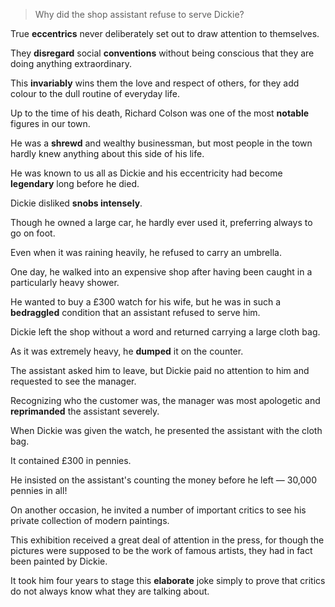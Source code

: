 > Why did the shop assistant refuse to serve Dickie?



True **eccentrics** never deliberately set out to draw attention to themselves. 

They **disregard** social **conventions** without being conscious that they are doing anything extraordinary. 

This **invariably** wins them the love and respect of others, for they add colour to the dull routine of everyday life.



Up to the time of his death, Richard Colson was one of the most **notable** figures in our town. 

He was a **shrewd** and wealthy businessman, but most people in the town hardly knew anything about this side of his life. 

He was known to us all as Dickie and his eccentricity had become **legendary** long before he died.



Dickie disliked **snobs intensely**. 

Though he owned a large car, he hardly ever used it, preferring always to go on foot. 

Even when it was raining heavily, he refused to carry an umbrella. 

One day, he walked into an expensive shop after having been caught in a particularly heavy shower. 

He wanted to buy a £300 watch for his wife, but he was in such a **bedraggled** condition that an assistant refused to serve him. 

Dickie left the shop without a word and returned carrying a large cloth bag. 

As it was extremely heavy, he **dumped** it on the counter. 

The assistant asked him to leave, but Dickie paid no attention to him and requested to see the manager. 

Recognizing who the customer was, the manager was most apologetic and **reprimanded** the assistant severely. 

When Dickie was given the watch, he presented the assistant with the cloth bag. 

It contained £300 in pennies. 

He insisted on the assistant's counting the money before he left — 30,000 pennies in all! 

On another occasion, he invited a number of important critics to see his private collection of modern paintings. 

This exhibition received a great deal of attention in the press, for though the pictures were supposed to be the work of famous artists, they had in fact been painted by Dickie. 

It took him four years to stage this **elaborate** joke simply to prove that critics do not always know what they are talking about.